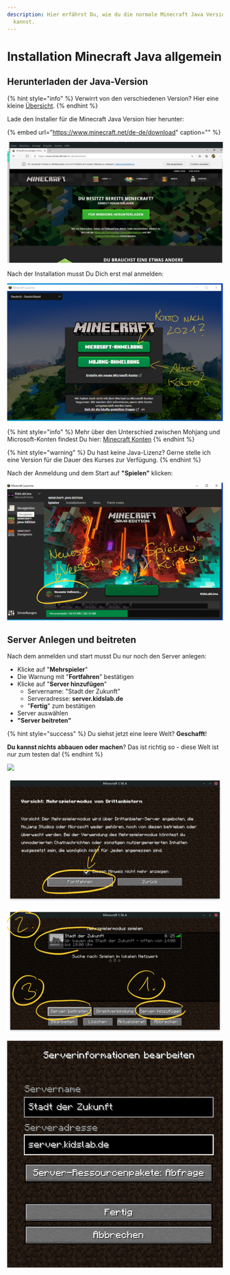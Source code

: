 ```yaml
---
description: Hier erfährst Du, wie du die normale Minecraft Java Version installieren
  kannst.
---
```


# Installation Minecraft Java allgemein

## Herunterladen der Java-Version

{% hint style="info" %}
Verwirrt von den verschiedenen Version? Hier eine kleine [Übersicht](minecraft-versionen.md).
{% endhint %}

Lade den Installer für die Minecraft Java Version hier herunter:

{% embed url="https://www.minecraft.net/de-de/download" caption="" %}

![](../../.gitbook/assets/java-1-download.png)

Nach der Installation musst Du Dich erst mal anmelden:

![](../../.gitbook/assets/java-2-anmeldung.png)

{% hint style="info" %}
Mehr über den Unterschied zwischen Mohjang und Microsoft-Konten findest Du hier: [Minecraft Konten](minecraft-und-microsoft-konten.md)
{% endhint %}

{% hint style="warning" %}
Du hast keine Java-Lizenz? Gerne stelle ich eine Version für die Dauer des Kurses zur Verfügung.
{% endhint %}

Nach der Anmeldung und dem Start auf **"Spielen"** klicken:

![](../../.gitbook/assets/java-4.png)

## Server Anlegen und beitreten

Nach dem anmelden und start musst Du nur noch den Server anlegen:

* Klicke auf "**Mehrspieler**"
* Die Warnung mit "**Fortfahren**" bestätigen
* Klicke auf "**Server hinzufügen**"
  * Servername: "Stadt der Zukunft"
  * Serveradresse: **server.kidslab.de**
  * "**Fertig**" zum bestätigen
* Server auswählen
* **"Server beitreten"**  

{% hint style="success" %}
Du siehst jetzt eine leere Welt? **Geschafft**!

**Du kannst nichts abbauen oder machen**? Das ist richtig so - diese Welt ist nur zum testen da!
{% endhint %}

![](../../.gitbook/assets/java-5-mehrspieler.png)

![](../../.gitbook/assets/java-6-warnung.png)

![](../../.gitbook/assets/java-9-beitreten.png)

![](../../.gitbook/assets/java-8-server-anlegen.png)

